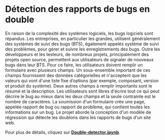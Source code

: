 # Détection des rapports de bugs en double

En raison de la complexité des systèmes logiciels, les bugs logiciels sont répandus. Les entreprises, en particulier les grandes, utilisent généralement des systèmes de suivi des bugs (BTS), également appelés système de suivi des problèmes, pour gérer et suivre les enregistrements des bugs. Outre les développeurs et les testeurs, de nombreux projets, principalement des projets open source, permettent aux utilisateurs de signaler de nouveaux bugs dans leur BTS. Pour ce faire, les utilisateurs doivent remplir un formulaire avec plusieurs champs. Un sous-ensemble important de ces champs fournissent des données catégorielles et n'acceptent que les valeurs qui vont d'une liste fixe d’options (par exemple, composant, version et produit du système). Deux autres champs à remplir importants sont le résumé et la description. Les utilisateurs sont libres d'écrire tout ce qui peut décrire le bug au mieux dans les deux champs et la seule contrainte est le nombre de caractères. La soumission d'un formulaire crée une page, appelée rapport de bug ou rapport de problème, qui contient toutes les informations sur un bug.
Le projet aborde la conception d'un modèle de régression qui détecte les doublons dans les rapports de bugs d'un site web.
  
  Pour plus de détails, cliquez sur [**Double-detector.ipynb**](Double-detector.ipynb).

